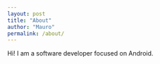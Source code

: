 ```yaml
---
layout: post
title: "About"
author: "Mauro"
permalink: /about/
---
```


Hi! I am a software developer focused on Android.